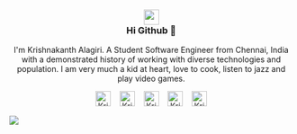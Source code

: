 <h3 align="center">
    <a align="center" href="https://thekrishna.in/"><img src="https://thekrishna.in/assets/img/KK.png" width="27px">
    </a><br>Hi Github 👋</h3>
<p align="center">I'm Krishnakanth Alagiri. A Student Software Engineer from Chennai, India with a demonstrated history of working with diverse technologies and population. I am very much a kid at heart, love to cook, listen to jazz and play video games.<br>
</p>
<p align="center">
    <a id="GitHub" href="https://github.com/K-Kraken/"><img width="27px" src="https://thekrishna.in/K-Kraken/img/gh.png" alt="Krishnakanth Alagiri - GitHub" /></a>
    &nbsp;&nbsp;     
    <a id="LinkedIn" href="https://linkedin.com/in/krishnaalagiri/"><img width="27px" src="https://thekrishna.in/K-Kraken/img/linkedin.png" alt="Krishnakanth Alagiri - LinkedIn" /></a> 
    &nbsp;&nbsp;
    <a id="Website" href="https://thekrishna.in/"><img width="27px" src="https://thekrishna.in/K-Kraken/img/web.png" alt="Krishnakanth Alagiri - Website" /></a>
    &nbsp;&nbsp;
    <a id="Instagram" href="https://www.instagram.com/kaaaaanth/"><img width="27px" src="https://thekrishna.in/K-Kraken/img/instagram.png" alt="Krishnakanth Alagiri - Instagram" /></a> 
    &nbsp;&nbsp;
    <a id="Mail" href="mailto:krishna.alagiri03@gmail.com"><img width="27px" src="https://thekrishna.in/K-Kraken/img/mail.png?" alt="Krishnakanth Alagiri - Mail"/></a>
</p>
<img src="https://imgur.com/HnBVMw5.png"/>
